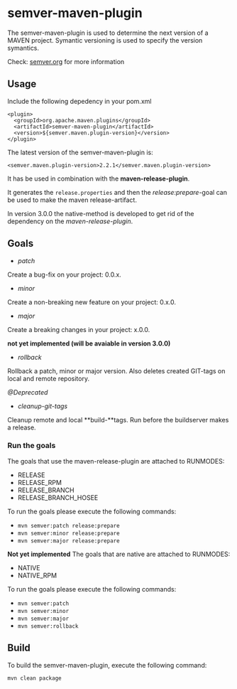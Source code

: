 # semver-maven-plugin

The semver-maven-plugin is used to determine the next version of a MAVEN project. Symantic versioning is used to specify the version symantics.

Check: [semver.org](https://www.semver.org) for more information

## Usage

Include the following depedency in your pom.xml

```
<plugin>
  <groupId>org.apache.maven.plugins</groupId>
  <artifactId>semver-maven-plugin</artifactId>
  <version>${semver.maven.plugin-version}</version>
</plugin>
```

The latest version of the semver-maven-plugin is:

```
<semver.maven.plugin-version>2.2.1</semver.maven.plugin-version>
```

It has be used in combination with the **maven-release-plugin**. 

It generates the `release.properties` and then the *release:prepare*-goal can be used to make the maven release-artifact.
  
In version 3.0.0 the native-method is developed to get rid of the dependency on the *maven-release-plugin*.

## Goals

* *patch*

Create a bug-fix on your project: 0.0.x. 

* *minor*

Create a non-breaking new feature on your project: 0.x.0.

* *major*

Create a breaking changes in your project: x.0.0.

**not yet implemented (will be avaiable in version 3.0.0)**
* *rollback*

Rollback a patch, minor or major version. Also deletes created GIT-tags on local and remote repository.

*@Deprecated*
* *cleanup-git-tags*

Cleanup remote and local **build-**tags. Run before the buildserver makes a release.

### Run the goals

The goals that use the maven-release-plugin are attached to RUNMODES:
* RELEASE
* RELEASE_RPM
* RELEASE_BRANCH
* RELEASE_BRANCH_HOSEE

To run the goals please execute the following commands:
* `mvn semver:patch release:prepare`
* `mvn semver:minor release:prepare`
* `mvn semver:major release:prepare`

**Not yet implemented**
The goals that are native are attached to RUNMODES:
* NATIVE
* NATIVE_RPM

To run the goals please execute the following commands:
* `mvn semver:patch`
* `mvn semver:minor`
* `mvn semver:major`
* `mvn semver:rollback` 


## Build

To build the semver-maven-plugin, execute the following command:

`mvn clean package`